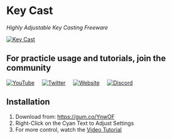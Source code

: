 # Key Cast #
*Highly Adjustable Key Casting Freeware*

[![Key Cast](https://user-images.githubusercontent.com/8532589/120935826-eb839d80-c704-11eb-8fb9-88ff5e8d85ec.gif)](https://youtu.be/vIFbeDdJhB0)

## For practicle usage and tutorials, join the community ##
[![YouTube](https://panettonegames.files.wordpress.com/2021/06/youtube.png?resize=33%2C33)](http://www.youtube.com/channel/UC744mnjF1LOYrl_kFF4LDhg?sub_confirmation=1)
&nbsp; &nbsp; [![Twitter](https://panettonegames.files.wordpress.com/2021/06/twitter.png?resize=33%2C33)](https://twitter.com/intent/tweet?text=I%20Support%20KeyCast%20For%20Blender%20&%20YouTubers%20%0D%0Ahttp://www.PanettoneGames.com%20pic.twitter.com/1RuB2tqJrJ%20%0D%0A@88Spark)
&nbsp; &nbsp; [![Website](https://panettonegames.files.wordpress.com/2021/06/globe.png?resize=33%2C33)](https://panettonegames.com)
&nbsp; &nbsp; [![Discord](https://panettonegames.files.wordpress.com/2021/06/discord.png?resize=33%2C33)](https://discord.gg/V3VMsghe2v)

## Installation ##
1. Download from: https://gum.co/YnwOF
2. Right-Click on the Cyan Text to Adjust Settings
3. For more control, watch the [Video Tutorial](https://youtu.be/vIFbeDdJhB0)


